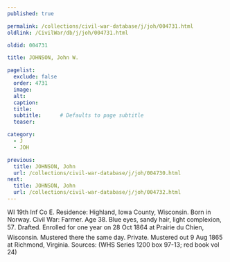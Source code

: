 ```yaml
---
published: true

permalink: /collections/civil-war-database/j/joh/004731.html
oldlink: /CivilWar/db/j/joh/004731.html

oldid: 004731

title: JOHNSON, John W.

pagelist:
  exclude: false
  order: 4731
  image: 
  alt:
  caption:
  title:
  subtitle:      # Defaults to page subtitle
  teaser:

category: 
  - J 
  - JOH

previous:
  title: JOHNSON, John
  url: /collections/civil-war-database/j/joh/004730.html  
next:
  title: JOHNSON, John
  url: /collections/civil-war-database/j/joh/004732.html   
---
```

WI 19th Inf Co E. Residence: Highland, Iowa County, Wisconsin. Born in Norway. Civil War: Farmer. Age 38. Blue eyes, sandy hair, light complexion, 5&#146;7&#148;. Drafted. Enrolled for one year on 28 Oct 1864 at Prairie du Chien, Wisconsin. Mustered there the same day. Private. Mustered out 9 Aug 1865 at Richmond, Virginia. Sources: (WHS Series 1200 box 97-13; red book vol 24)
